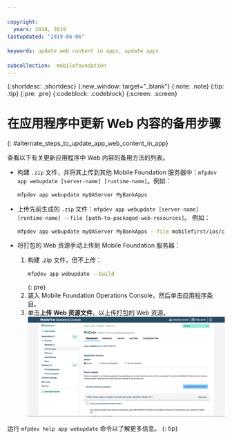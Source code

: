 ```yaml
---

copyright:
  years: 2018, 2019
lastupdated: "2019-06-06"

keywords: update web content in apps, update apps

subcollection:  mobilefoundation
---
```


{:shortdesc: .shortdesc}
{:new_window: target="_blank"}
{:note: .note}
{:tip: .tip}
{:pre: .pre}
{:codeblock: .codeblock}
{:screen: .screen}

# 在应用程序中更新 Web 内容的备用步骤
{: #alternate_steps_to_update_app_web_content_in_app}

查看以下有关更新应用程序中 Web 内容的备用方法的列表。

* 构建 `.zip` 文件，并将其上传到其他 Mobile Foundation 服务器中：`mfpdev app webupdate [server-name] [runtime-name]`。例如：
  ```bash
  mfpdev app webupdate myQAServer MyBankApps
  ```

* 上传先前生成的 `.zip` 文件：`mfpdev app webupdate [server-name] [runtime-name] --file [path-to-packaged-web-resources]`。
例如：
  ```bash
  mfpdev app webupdate myQAServer MyBankApps --file mobilefirst/ios/com.mfp.myBankApp-1.0.1.zip
  ```

* 将打包的 Web 资源手动上传到 Mobile Foundation 服务器：
  1. 构建 .zip 文件，但不上传：
      ```bash
      mfpdev app webupdate --build
      ```
      {: pre}
  2. 装入 Mobile Foundation Operations Console，然后单击应用程序条目。
  3. 单击**上传 Web 资源文件**，以上传打包的 Web 资源。    
      ![通过控制台上传 Direct Update .zip 文件](images/upload-direct-update-package.png "通过控制台上传 Direct Update .zip 文件，其中“上传 Web 资源文件”按钮突出显示")

运行 `mfpdev help app webupdate` 命令以了解更多信息。
{: tip}
